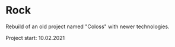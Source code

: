 # Rock

Rebuild of an old project named "Coloss" with newer technologies.

Project start: 10.02.2021